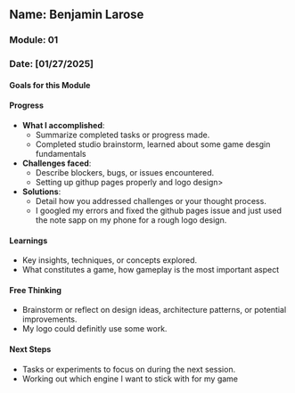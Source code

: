 <!-- Markdown Docs: https://docs.github.com/en/get-started/writing-on-github/getting-started-with-writing-and-formatting-on-github/basic-writing-and-formatting-syntax -->
## Name: Benjamin Larose 
### Module: 01

<!-- Repeat the below as needed-->
### Date: [01/27/2025]

#### Goals for this Module
<!-- Example Template (include the brackets to make a checklist, fill them in as appropriate
- [x ] Goal 1: Complete Brainstorm
- [x] Goal 2: Learn some fundamentals
- [x] Goal 3: Grow through trial and error
-->

#### Progress
- **What I accomplished**:
  - Summarize completed tasks or progress made.
  - Completed studio brainstorm, learned about some game desgin fundamentals
- **Challenges faced**:
  - Describe blockers, bugs, or issues encountered.
  -  Setting up githup pages properly and logo design>
- **Solutions**:
  - Detail how you addressed challenges or your thought process.
  -  I googled my errors and fixed the github pages issue and just used the note sapp on my phone for a rough logo design.

#### Learnings
- Key insights, techniques, or concepts explored.
-  What constitutes a game, how gameplay is the most important aspect

#### Free Thinking
- Brainstorm or reflect on design ideas, architecture patterns, or potential improvements.
-  My logo could definitly use some work.
<!--

- Example prompts:
  - "What if the player interactions were asynchronous instead of real-time?"
  - "How could ECS improve performance in this system?"
  - "Does my current design support scalability? How can it improve?"
  
-->

#### Next Steps
- Tasks or experiments to focus on during the next session.
-  Working out which engine I want to stick with for my game
